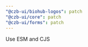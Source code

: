 ```yaml
---
"@czb-ui/biohub-logos": patch
"@czb-ui/core": patch
"@czb-ui/forms": patch
---
```


Use ESM and CJS
